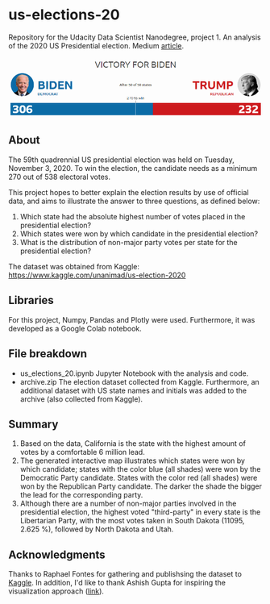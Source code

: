 # us-elections-20
Repository for the Udacity Data Scientist Nanodegree, project 1. An analysis of the 2020 US Presidential election. Medium [article](https://tioans.medium.com/this-is-how-the-2020-us-election-results-look-like-ae04fc662f06).

<p align="center">
  <img src='us-election-header.png'/>
</p>


## About 
The 59th quadrennial US presidential election was held on Tuesday, November 3, 2020. To win the election, the candidate needs as a minimum 270 out of 538 electoral votes. 

This project hopes to better explain the election results by use of official data, and aims to illustrate the answer to three questions, as defined below:

1. Which state had the absolute highest number of votes placed in the presidential election?
2. Which states were won by which candidate in the presidential election? 
3. What is the distribution of non-major party votes per state for the presidential election?

The dataset was obtained from Kaggle: https://www.kaggle.com/unanimad/us-election-2020

## Libraries

For this project, Numpy, Pandas and Plotly were used. Furthermore, it was developed as a Google Colab notebook.

## File breakdown 

* us_elections_20.ipynb
Jupyter Notebook with the analysis and code.
* archive.zip
The election dataset collected from Kaggle. Furthermore, an additional dataset with US state names and initials was added to the archive (also collected from Kaggle). 

## Summary

1. Based on the data, California is the state with the highest amount of votes by a comfortable 6 million lead.
2. The generated interactive map illustrates which states were won by which candidate; states with the color blue (all shades) were won by the Democratic Party candidate. States with the color red (all shades) were won by the Republican Party candidate. The darker the shade the bigger the lead for the corresponding party.
3. Although there are a number of non-major parties involved in the presidential election, the highest voted "third-party" in every state is the Libertarian Party, with the most votes taken in South Dakota (11095, 2.625 %), followed by North Dakota and Utah.

## Acknowledgments
Thanks to Raphael Fontes for gathering and publishsing the dataset to [Kaggle](https://www.kaggle.com/unanimad/us-election-2020). In addition, I'd like to thank Ashish Gupta for inspiring the visualization approach ([link](https://www.kaggle.com/roydatascience/us-election-results-2020)).
